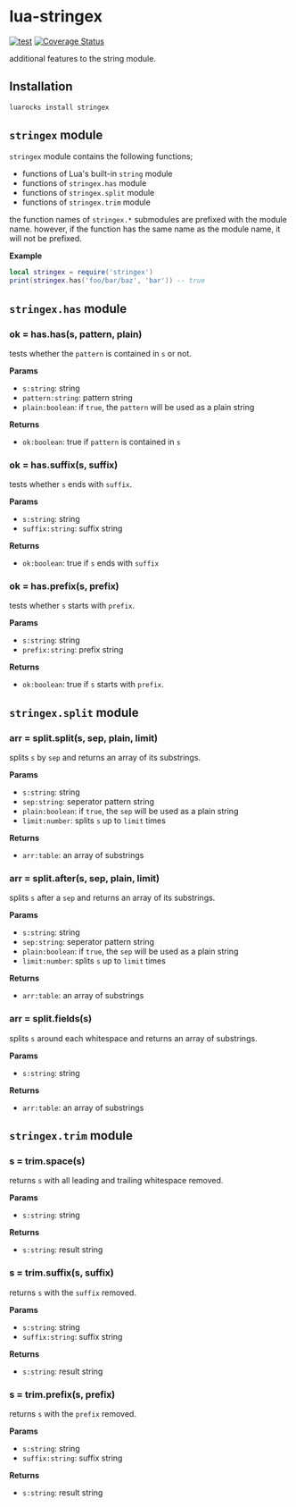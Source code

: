 # lua-stringex

[![test](https://github.com/mah0x211/lua-stringex/actions/workflows/test.yml/badge.svg)](https://github.com/mah0x211/lua-stringex/actions/workflows/test.yml)
[![Coverage Status](https://coveralls.io/repos/github/mah0x211/lua-stringex/badge.svg?branch=master)](https://coveralls.io/github/mah0x211/lua-stringex?branch=master)

additional features to the string module.

## Installation

```sh
luarocks install stringex
```


## `stringex` module

`stringex` module contains the following functions;

- functions of Lua's built-in `string` module
- functions of `stringex.has` module
- functions of `stringex.split` module
- functions of `stringex.trim` module

the function names of `stringex.*` submodules are prefixed with the module name.
however, if the function has the same name as the module name, it will not be prefixed.

**Example**
```lua
local stringex = require('stringex')
print(stringex.has('foo/bar/baz', 'bar')) -- true
```


## `stringex.has` module

### ok = has.has(s, pattern, plain)

tests whether the `pattern` is contained in `s` or not.

**Params**

- `s:string`: string
- `pattern:string`: pattern string
- `plain:boolean`: if `true`, the `pattern` will be used as a plain string

**Returns**

- `ok:boolean`: true if `pattern` is contained in `s`


### ok = has.suffix(s, suffix)

tests whether `s` ends with `suffix`.

**Params**

- `s:string`: string
- `suffix:string`: suffix string

**Returns**

- `ok:boolean`: true if `s` ends with `suffix`

    
### ok = has.prefix(s, prefix)

tests whether `s` starts with `prefix`.

**Params**

- `s:string`: string
- `prefix:string`: prefix string

**Returns**

- `ok:boolean`: true if `s` starts with `prefix`.


## `stringex.split` module


### arr = split.split(s, sep, plain, limit)

splits `s` by `sep` and returns an array of its substrings.

**Params**

- `s:string`: string
- `sep:string`: seperator pattern string
- `plain:boolean`: if `true`, the `sep` will be used as a plain string
- `limit:number`: splits `s` up to `limit` times

**Returns**

- `arr:table`: an array of substrings


### arr = split.after(s, sep, plain, limit)

splits `s` after a `sep` and returns an array of its substrings.

**Params**

- `s:string`: string
- `sep:string`: seperator pattern string
- `plain:boolean`: if `true`, the `sep` will be used as a plain string
- `limit:number`: splits `s` up to `limit` times

**Returns**

- `arr:table`: an array of substrings


### arr = split.fields(s)

splits `s` around each whitespace and returns an array of substrings.

**Params**

- `s:string`: string

**Returns**

- `arr:table`: an array of substrings


## `stringex.trim` module


### s = trim.space(s)

returns `s` with all leading and trailing whitespace removed.

**Params**

- `s:string`: string

**Returns**

- `s:string`: result string


### s = trim.suffix(s, suffix)

returns `s` with the `suffix` removed.

**Params**

- `s:string`: string
- `suffix:string`: suffix string

**Returns**

- `s:string`: result string


### s = trim.prefix(s, prefix)

returns `s` with the `prefix` removed.

**Params**

- `s:string`: string
- `suffix:string`: suffix string

**Returns**

- `s:string`: result string

